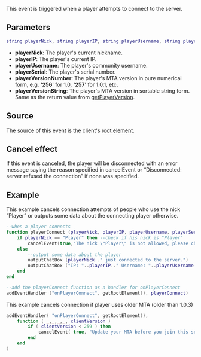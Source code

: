 This event is triggered when a player attempts to connect to the server.

Parameters
----------

``` lua
string playerNick, string playerIP, string playerUsername, string playerSerial, int playerVersionNumber, string playerVersionString
```

-   **playerNick**: The player's current nickname.
-   **playerIP**: The player's current IP.
-   **playerUsername**: The player's community username.
-   **playerSerial**: The player's serial number.
-   **playerVersionNumber**: The player's MTA version in pure numerical form, e.g. **'256**' for 1.0, **'257**' for 1.0.1, etc.
-   **playerVersionString**: The player's MTA version in sortable string form. Same as the return value from [getPlayerVersion](/docs/getplayerversion.md "wikilink").

Source
------

The [source](/docs/event_system#event_source.md "wikilink") of this event is the client's [root element](/root_element.md "wikilink").

Cancel effect
-------------

If this event is [canceled](/docs/event_system#canceling.md "wikilink"), the player will be disconnected with an error message saying the reason specified in cancelEvent or “Disconnected: server refused the connection” if none was specified.

Example
-------

This example cancels connection attempts of people who use the nick “Player” or outputs some data about the connecting player otherwise.

``` lua
--when a player connects
function playerConnect (playerNick, playerIP, playerUsername, playerSerial, playerVersionNumber)
    if playerNick == "Player" then --check if his nick is "Player"
        cancelEvent(true,"The nick \"Player\" is not allowed, please change it to something else. You can change your nick in Settings menu Multiplayer tab.") --in that case refuse the connection
    else
        --output some data about the player
        outputChatBox (playerNick.." just connected to the server.")
        outputChatBox ("IP: "..playerIP.." Username: "..playerUsername.." Serial: "..playerSerial)
    end
end

--add the playerConnect function as a handler for onPlayerConnect
addEventHandler ("onPlayerConnect", getRootElement(), playerConnect)
```

This example cancels connection if player uses older MTA (older than 1.0.3)

``` lua
addEventHandler( "onPlayerConnect", getRootElement(),
    function ( _,_,_,_, clientVersion )
        if ( clientVersion < 259 ) then
            cancelEvent( true, "Update your MTA before you join this server!" );
        end
    end
)
```
